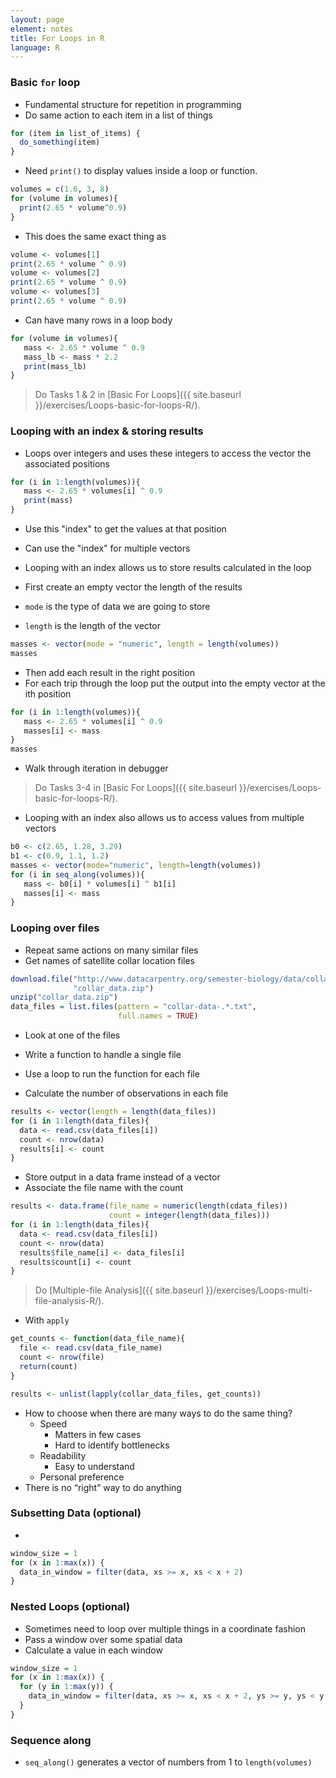 ```yaml
---
layout: page
element: notes
title: For Loops in R
language: R
---
```


### Basic `for` loop

* Fundamental structure for repetition in programming
* Do same action to each item in a list of things

```r
for (item in list_of_items) {
  do_something(item)
}
```

* Need `print()` to display values inside a loop or function.

```r
volumes = c(1.6, 3, 8)
for (volume in volumes){
  print(2.65 * volume^0.9)
}
```

* This does the same exact thing as

```r
volume <- volumes[1]
print(2.65 * volume ^ 0.9)
volume <- volumes[2]
print(2.65 * volume ^ 0.9)
volume <- volumes[3]
print(2.65 * volume ^ 0.9)
```

* Can have many rows in a loop body

```r
for (volume in volumes){
   mass <- 2.65 * volume ^ 0.9
   mass_lb <- mass * 2.2
   print(mass_lb)
}
```

> Do Tasks 1 & 2 in [Basic For Loops]({{ site.baseurl }}/exercises/Loops-basic-for-loops-R/).

### Looping with an index & storing results

* Loops over integers and uses these integers to access the vector the associated positions

```r
for (i in 1:length(volumes)){
   mass <- 2.65 * volumes[i] ^ 0.9
   print(mass)
}
```

* Use this "index" to get the values at that position
* Can use the "index" for multiple vectors

* Looping with an index allows us to store results calculated in the loop
* First create an empty vector the length of the results
* `mode` is the type of data we are going to store
* `length` is the length of the vector

```r
masses <- vector(mode = "numeric", length = length(volumes))
masses
```

* Then add each result in the right position
* For each trip through the loop put the output into the empty vector at the ith position

```r
for (i in 1:length(volumes)){
   mass <- 2.65 * volumes[i] ^ 0.9
   masses[i] <- mass
}
masses
```

* Walk through iteration in debugger

> Do Tasks 3-4 in [Basic For Loops]({{ site.baseurl }}/exercises/Loops-basic-for-loops-R/).

* Looping with an index also allows us to access values from multiple vectors


```r
b0 <- c(2.65, 1.28, 3.29)
b1 <- c(0.9, 1.1, 1.2)
masses <- vector(mode="numeric", length=length(volumes))
for (i in seq_along(volumes)){
   mass <- b0[i] * volumes[i] ^ b1[i]
   masses[i] <- mass
}
```

### Looping over files

* Repeat same actions on many similar files
* Get names of satellite collar location files

```r
download.file("http://www.datacarpentry.org/semester-biology/data/collar-data-2016-01.zip", 
              "collar_data.zip")
unzip("collar_data.zip")
data_files = list.files(pattern = "collar-data-.*.txt", 
                        full.names = TRUE)
```

* Look at one of the files
* Write a function to handle a single file
* Use a loop to run the function for each file

* Calculate the number of observations in each file

```r
results <- vector(length = length(data_files))
for (i in 1:length(data_files){
  data <- read.csv(data_files[i])
  count <- nrow(data)
  results[i] <- count
}
```

* Store output in a data frame instead of a vector
* Associate the file name with the count

```r
results <- data.frame(file_name = numeric(length(cdata_files))
                      count = integer(length(data_files)))
for (i in 1:length(data_files){
  data <- read.csv(data_files[i])
  count <- nrow(data)
  results$file_name[i] <- data_files[i]
  results$count[i] <- count
}
```

> Do [Multiple-file Analysis]({{ site.baseurl }}/exercises/Loops-multi-file-analysis-R/).

* With `apply`

```r
get_counts <- function(data_file_name){
  file <- read.csv(data_file_name)
  count <- nrow(file)
  return(count)
}

results <- unlist(lapply(collar_data_files, get_counts))
```

* How to choose when there are many ways to do the same thing?
  * Speed
    * Matters in few cases
    * Hard to identify bottlenecks
  * Readability
    * Easy to understand
  * Personal preference
* There is no “right” way to do anything

### Subsetting Data (optional)

* 

```r
window_size = 1
for (x in 1:max(x)) {
  data_in_window = filter(data, xs >= x, xs < x + 2)
}
```

### Nested Loops (optional)

* Sometimes need to loop over multiple things in a coordinate fashion
* Pass a window over some spatial data
* Calculate a value in each window

```r
window_size = 1
for (x in 1:max(x)) {
  for (y in 1:max(y)) {
    data_in_window = filter(data, xs >= x, xs < x + 2, ys >= y, ys < y + 2)
  }
}
```

### Sequence along

* `seq_along()` generates a vector of numbers from 1 to `length(volumes)`